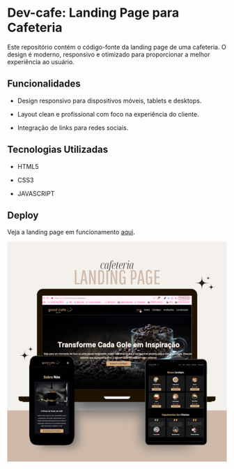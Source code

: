 # Dev-cafe: Landing Page para Cafeteria

Este repositório contém o código-fonte da landing page de uma cafeteria. O design é moderno, responsivo e otimizado para proporcionar a melhor experiência ao usuário.

## Funcionalidades

* Design responsivo para dispositivos móveis, tablets e desktops.

* Layout clean e profissional com foco na experiência do cliente.

* Integração de links para redes sociais.


## Tecnologias Utilizadas

* HTML5

* CSS3

* JAVASCRIPT

## Deploy

Veja a landing page em funcionamento [aqui](https://gabrielabade.github.io/cafeteria/).

![Preview do projeto](./assets/mockup.png)

